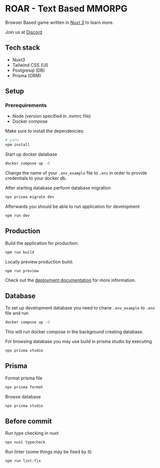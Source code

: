 # ROAR - Text Based MMORPG

Browser Based game written in  [Nuxt 3](https://nuxt.com/docs/getting-started/introduction) to learn more.

Join us at [Discord](https://discord.gg/Axbxy3um)

## Tech stack

- Nuxt3
- Tailwind CSS (UI)
- Postgresql (DB)
- Prisma (ORM)

## Setup

### Prerequirements

- Node (version specified in .nvmrc file)
- Docker compose

Make sure to install the dependencies:

```bash
# yarn
npm install
```

Start up docker database

```bash
docker compose up -d
```

Change the name of your `.env_example` file to `.env` in order to provide credentials to your docker db.

After starting database perform database migration

```bash
npx prisma migrate dev
```

Afterwards you should be able to run application for development

```bash
npm run dev
```

## Production

Build the application for production:

```bash
npm run build
```

Locally preview production build:

```bash
npm run preview
```

Check out the [deployment documentation](https://nuxt.com/docs/getting-started/deployment) for more information.

## Database

To set up development database you need to chane `.env_example` to `.env` file and run

```bash
docker compose up -d 
```

This will run docker compose in the background creating database.

For browsing database you may use build in prisma studio by executing

```bash
npx prisma studio
```

## Prisma

Format prisma file

```bash
npx prisma format
```

Browse database

```bash
npx prisma studio
```

## Before commit

Run type checking in nuxt

```bash
npx nuxi typecheck
```

Run linter (some things may be fixed by it)

```bash
npm run lint:fix
```